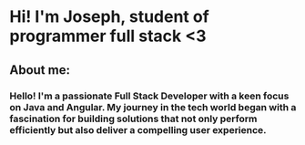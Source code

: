 # Hi! I'm Joseph, student of programmer full stack <3
## About me: 
### Hello! I'm a passionate Full Stack Developer with a keen focus on Java and Angular. My journey in the tech world began with a fascination for building solutions that not only perform efficiently but also deliver a compelling user experience.